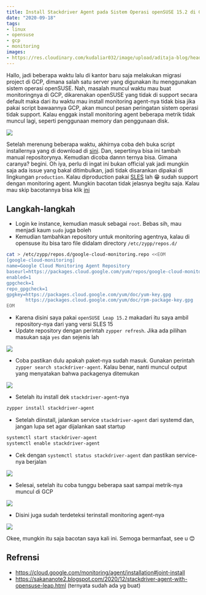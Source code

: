```yaml
---
title: Install Stackdriver Agent pada Sistem Operasi openSUSE 15.2 di Google Cloud Platform
date: "2020-09-18"
tags:
- linux
- opensuse
- gcp
- monitoring
images:
- https://res.cloudinary.com/kudaliar032/image/upload/aditaja-blog/headers/stackdriver-agent_onvn68.webp
---
```


Hallo, jadi beberapa waktu lalu di kantor baru saja melakukan migrasi project di GCP, dimana salah satu server yang digunakan itu menggunakan sistem operasi openSUSE. Nah, masalah muncul waktu mau buat monitoringnya di GCP, dikarenakan openSUSE yang tidak di support secara default maka dari itu waktu mau install monitoring agent-nya tidak bisa jika pakai script bawaannya GCP, akan muncul pesan peringatan sistem operasi tidak support. Kalau enggak install monitoring agent beberapa metrik tidak muncul lagi, seperti penggunaan memory dan penggunaan disk.

![](https://res.cloudinary.com/kudaliar032/image/upload/aditaja-blog/posts/2021-01-20-install-stackdriver-agent-opensuse-15-2/opensuse-no-metrik_cywboa.webp)

Setelah merenung beberapa waktu, akhirnya coba deh buka script installernya yang di download di [sini](https://dl.google.com/cloudagents/add-monitoring-agent-repo.sh). Dan, sepertinya bisa ini tambah manual repositorynya. Kemudian dicoba dannn ternya bisa. Gimana caranya? begini. Oh iya, perlu di ingat ini bukan official yak jadi mungkin saja ada issue yang bakal ditimbulkan, jadi tidak disarankan dipakai di lingkungan `production`. Kalau diproduction pakai [SLES](https://www.suse.com/products/server/) lah :grin: sudah support dengan monitoring agent. Mungkin bacotan tidak jelasnya begitu saja. Kalau mau skip bacotannya bisa klik [ini](#langkah-langkah)

## Langkah-langkah

- Login ke instance, kemudian masuk sebagai `root`. Bebas sih, mau menjadi kaum `sudo` juga boleh
- Kemudian tambahkan repository untuk monitoring agentnya, kalau di opensuse itu bisa taro file didalam directory `/etc/zypp/repos.d/`

```bash
cat > /etc/zypp/repos.d/google-cloud-monitoring.repo <<EOM
[google-cloud-monitoring]
name=Google Cloud Monitoring Agent Repository
baseurl=https://packages.cloud.google.com/yum/repos/google-cloud-monitoring-sles15-x86_64-all
enabled=1
gpgcheck=1
repo_gpgcheck=1
gpgkey=https://packages.cloud.google.com/yum/doc/yum-key.gpg
       https://packages.cloud.google.com/yum/doc/rpm-package-key.gpg
EOM
```

- Karena disini saya pakai `openSUSE Leap 15.2` makadari itu saya ambil repository-nya dari yang versi SLES 15
- Update repository dengan perintah `zypper refresh`. Jika ada pilihan masukan saja `yes` dan sejenis lah

![](https://res.cloudinary.com/kudaliar032/image/upload/aditaja-blog/posts/2021-01-20-install-stackdriver-agent-opensuse-15-2/jGuYCrU_vm0ylg.webp)

- Coba pastikan dulu apakah paket-nya sudah masuk. Gunakan perintah `zypper search stackdriver-agent`. Kalau benar, nanti muncul output yang menyatakan bahwa packagenya ditemukan

![](https://res.cloudinary.com/kudaliar032/image/upload/aditaja-blog/posts/2021-01-20-install-stackdriver-agent-opensuse-15-2/Qd6wK0A_zl0rxa.webp)

- Setelah itu install dek `stackdriver-agent`-nya

```bash
zypper install stackdriver-agent
```

- Setelah diinstall, jalankan service `stackdriver-agent` dari systemd dan, jangan lupa set agar dijalankan saat startup

```bash
systemctl start stackdriver-agent
systemctl enable stackdriver-agent
```

- Cek dengan `systemctl status stackdriver-agent` dan pastikan service-nya berjalan

![](https://res.cloudinary.com/kudaliar032/image/upload/aditaja-blog/posts/2021-01-20-install-stackdriver-agent-opensuse-15-2/HZPWArQ_godokk.webp)

- Selesai, setelah itu coba tunggu beberapa saat sampai metrik-nya muncul di GCP

![](https://res.cloudinary.com/kudaliar032/image/upload/aditaja-blog/posts/2021-01-20-install-stackdriver-agent-opensuse-15-2/JqogUWC_uau4kr.webp)

- Disini juga sudah terdeteksi terinstall monitoring agent-nya

![](https://res.cloudinary.com/kudaliar032/image/upload/aditaja-blog/posts/2021-01-20-install-stackdriver-agent-opensuse-15-2/CSlB6sj_rd2zgp.webp)

Okee, mungkin itu saja bacotan saya kali ini. Semoga bermanfaat, see u :blush:

## Refrensi

- https://cloud.google.com/monitoring/agent/installation#joint-install
- https://sakananote2.blogspot.com/2020/12/stackdriver-agent-with-opensuse-leap.html (ternyata sudah ada yg buat)
